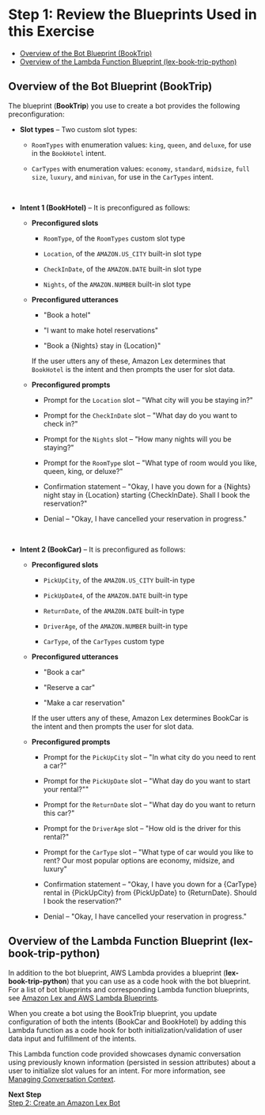 # Step 1: Review the Blueprints Used in this Exercise<a name="ex-book-trip-blueprints"></a>


+ [Overview of the Bot Blueprint \(BookTrip\)](#ex-book-trip-bp-summary-bot)
+ [Overview of the Lambda Function Blueprint \(lex\-book\-trip\-python\)](#ex-book-trip-summary-lambda)

## Overview of the Bot Blueprint \(BookTrip\)<a name="ex-book-trip-bp-summary-bot"></a>

The blueprint \(**BookTrip**\) you use to create a bot provides the following preconfiguration:

+ **Slot types** – Two custom slot types:

  +  `RoomTypes` with enumeration values: `king`, `queen`, and `deluxe`, for use in the `BookHotel` intent\.

  +  `CarTypes` with enumeration values: `economy`, `standard`, `midsize`, `full size`, `luxury`, and `minivan`, for use in the `CarTypes` intent\.

     

+ **Intent 1 \(BookHotel\)** – It is preconfigured as follows:

  + **Preconfigured slots** 

    + `RoomType`, of the `RoomTypes` custom slot type

    + `Location`, of the `AMAZON.US_CITY` built\-in slot type

    + `CheckInDate`, of the `AMAZON.DATE` built\-in slot type

    + `Nights`, of the `AMAZON.NUMBER` built\-in slot type

  + **Preconfigured utterances** 

    + "Book a hotel"

    + "I want to make hotel reservations" 

    + "Book a \{Nights\} stay in \{Location\}"

    If the user utters any of these, Amazon Lex determines that `BookHotel` is the intent and then prompts the user for slot data\.

  + **Preconfigured prompts** 

    + Prompt for the `Location` slot – "What city will you be staying in?"

    + Prompt for the `CheckInDate` slot – "What day do you want to check in?"

    + Prompt for the `Nights` slot – "How many nights will you be staying?" 

    + Prompt for the `RoomType` slot – "What type of room would you like, queen, king, or deluxe?" 

    + Confirmation statement – "Okay, I have you down for a \{Nights\} night stay in \{Location\} starting \{CheckInDate\}\. Shall I book the reservation?" 

    + Denial – "Okay, I have cancelled your reservation in progress\."

       

+ **Intent 2 \(BookCar\)** – It is preconfigured as follows:

  + **Preconfigured slots** 

    + `PickUpCity`, of the `AMAZON.US_CITY` built\-in type

    + `PickUpDate4`, of the `AMAZON.DATE` built\-in type

    + `ReturnDate`, of the `AMAZON.DATE` built\-in type

    + `DriverAge`, of the `AMAZON.NUMBER` built\-in type

    + `CarType`, of the `CarTypes` custom type

  + **Preconfigured utterances** 

    + "Book a car"

    + "Reserve a car" 

    + "Make a car reservation"

    If the user utters any of these, Amazon Lex determines BookCar is the intent and then prompts the user for slot data\.

  + **Preconfigured prompts**

    + Prompt for the `PickUpCity` slot – "In what city do you need to rent a car?"

    + Prompt for the `PickUpDate` slot – "What day do you want to start your rental?""

    + Prompt for the `ReturnDate` slot – "What day do you want to return this car?"

    + Prompt for the `DriverAge` slot – "How old is the driver for this rental?"

    + Prompt for the `CarType` slot – "What type of car would you like to rent? Our most popular options are economy, midsize, and luxury"

    + Confirmation statement – "Okay, I have you down for a \{CarType\} rental in \{PickUpCity\} from \{PickUpDate\} to \{ReturnDate\}\. Should I book the reservation?" 

    + Denial – "Okay, I have cancelled your reservation in progress\."

## Overview of the Lambda Function Blueprint \(lex\-book\-trip\-python\)<a name="ex-book-trip-summary-lambda"></a>

In addition to the bot blueprint, AWS Lambda provides a blueprint \(**lex\-book\-trip\-python**\) that you can use as a code hook with the bot blueprint\. For a list of bot blueprints and corresponding Lambda function blueprints, see [Amazon Lex and AWS Lambda Blueprints](lex-lambda-blueprints.md)\.

When you create a bot using the BookTrip blueprint, you update configuration of both the intents \(BookCar and BookHotel\) by adding this Lambda function as a code hook for both initialization/validation of user data input and fulfillment of the intents\.

This Lambda function code provided showcases dynamic conversation using previously known information \(persisted in session attributes\) about a user to initialize slot values for an intent\. For more information, see [Managing Conversation Context](context-mgmt.md)\.

**Next Step**  
[Step 2: Create an Amazon Lex Bot ](ex-book-trip-create-bot.md)